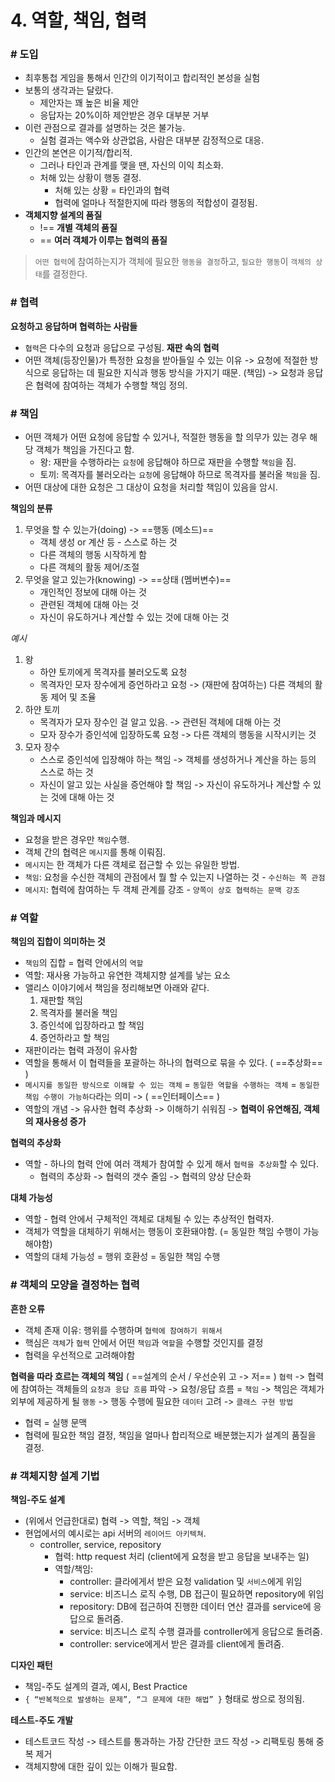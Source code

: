 # 4. 역할, 책임, 협력

### # 도입

- 최후통첩 게임을 통해서 인간의 이기적이고 합리적인 본성을 실험
- 보통의 생각과는 달랐다.
  - 제안자는 꽤 높은 비율 제안
  - 응답자는 20%이하 제안받은 경우 대부분 거부
- 이런 관점으로 결과를 설명하는 것은 불가능.
  - 실험 결과는 액수와 상관없음, 사람은 대부분 감정적으로 대응.
- 인간의 본연은 이기적/합리적.
  - 그러나 타인과 관계를 맺을 땐, 자신의 이익 최소화.
  - 처해 있는 상황이 행동 결정.
    - 처해 있는 상황 = 타인과의 협력
    - 협력에 얼마나 적절한지에 따라 행동의 적합성이 결정됨.
- **객체지향 설계의 품질**
  - !== **개별 객체의 품질**
  - == **여러 객체가 이루는 협력의 품질**

> `어떤 협력`에 참여하는지가 객체에 필요한 `행동을 결정`하고,
> `필요한 행동`이 `객체의 상태`를 결정한다.

### # 협력

**요청하고 응답하며 협력하는 사람들**

- `협력`은 다수의 요청과 응답으로 구성됨.
  **재판 속의 협력**
- 어떤 객체(등장인물)가 특정한 요청을 받아들일 수 있는 이유
  -> 요청에 적절한 방식으로 응답하는 데 필요한 지식과 행동 방식을 가지기 때문. (책임)
  -> 요청과 응답은 협력에 참여하는 객체가 수행할 책임 정의.

### # 책임

- 어떤 객체가 어떤 요청에 응답할 수 있거나, 적절한 행동을 할 의무가 있는 경우 해당 객체가 책임을 가진다고 함.
  - 왕: 재판을 수행하라는 `요청`에 응답해야 하므로 재판을 수행할 `책임`을 짐.
  - 토끼: 목격자를 불러오라는 `요청`에 응답해야 하므로 목격자를 불러올 `책임`을 짐.
- 어떤 대상에 대한 요청은 그 대상이 요청을 처리할 책임이 있음을 암시.

**책임의 분류**

1. 무엇을 할 수 있는가(doing) -> ==행동 (메소드)==
   - 객체 생성 or 계산 등 - 스스로 하는 것
   - 다른 객체의 행동 시작하게 함
   - 다른 객체의 활동 제어/조절
2. 무엇을 알고 있는가(knowing) -> ==상태 (멤버변수)==
   - 개인적인 정보에 대해 아는 것
   - 관련된 객체에 대해 아는 것
   - 자신이 유도하거나 계산할 수 있는 것에 대해 아는 것

_예시_

1. 왕
   - 하얀 토끼에게 목격자를 불러오도록 요청
   - 목격자인 모자 장수에게 증언하라고 요청
     -> (재판에 참여하는) 다른 객체의 활동 제어 및 조율
2. 하얀 토끼
   - 목격자가 모자 장수인 걸 알고 있음.
     -> 관련된 객체에 대해 아는 것
   - 모자 장수가 증인석에 입장하도록 요청
     -> 다른 객체의 행동을 시작시키는 것
3. 모자 장수
   - 스스로 증인석에 입장해야 하는 책임
     -> 객체를 생성하거나 계산을 하는 등의 스스로 하는 것
   - 자신이 알고 있는 사실을 증언해야 할 책임
     -> 자신이 유도하거나 계산할 수 있는 것에 대해 아는 것

**책임과 메시지**

- 요청을 받은 경우만 `책임`수행.
- 객체 간의 협력은 `메시지`를 통해 이뤄짐.
- `메시지`는 한 객체가 다른 객체로 접근할 수 있는 유일한 방법.
- `책임`: 요청을 수신한 객체의 관점에서 뭘 할 수 있는지 나열하는 것 - `수신하는 쪽 관점`
- `메시지`: 협력에 참여하는 두 객체 관계를 강조 - `양쪽이 상호 협력하는 문맥 강조`

### # 역할

**책임의 집합이 의미하는 것**

- `책임`의 집합 = 협력 안에서의 `역할`
- 역할: 재사용 가능하고 유연한 객체지향 설계를 낳는 요소
- 앨리스 이야기에서 책임을 정리해보면 아래와 같다.
  1. 재판할 책임
  2. 목격자를 불러올 책임
  3. 증인석에 입장하라고 할 책임
  4. 증언하라고 할 책임
- 재판이라는 협력 과정이 유사함
- 역할을 통해서 이 협력들을 포괄하는 하나의 협력으로 묶을 수 있다. ( ==추상화== )
- `메시지를 동일한 방식으로 이해할 수 있는 객체`
  = `동일한 역할을 수행하는 객체`
  = `동일한 책임 수행이 가능하다`라는 의미
  -> ( ==인터페이스== )
- 역할의 개념 -> 유사한 협력 추상화 -> 이해하기 쉬워짐 -> **협력이 유연해짐, 객체의 재사용성 증가**

**협력의 추상화**

- 역할 - 하나의 협력 안에 여러 객체가 참여할 수 있게 해서 `협력을 추상화`할 수 있다.
  - 협력의 추상화 -> 협력의 갯수 줄임 -> 협력의 양상 단순화

**대체 가능성**

- 역할 - 협력 안에서 구체적인 객체로 대체될 수 있는 추상적인 협력자.
- 객체가 역할을 대체하기 위해서는 행동이 호환돼야함. (= 동일한 책임 수행이 가능해야함)
- 역할의 대체 가능성 = 행위 호환성 = 동일한 책임 수행

### # 객체의 모양을 결정하는 협력

**흔한 오류**

- 객체 존재 이유: 행위를 수행하며 `협력에 참여하기 위해서`
- 핵심은 `객체`가 `협력` 안에서 어떤 `책임`과 `역할`을 수행할 것인지를 결정
- 협력을 우선적으로 고려해야함

**협력을 따라 흐르는 객체의 책임**
( ==설계의 순서 / 우선순위 고 -> 저== )
`협력` -> 협력에 참여하는 객체들의 `요청과 응답 흐름` 파악 -> 요청/응답 흐름 = `책임` -> 책임은 객체가 외부에 제공하게 될 `행동` -> 행동 수행에 필요한 `데이터` 고려 -> `클래스 구현 방법`

- 협력 = 실행 문맥
- 협력에 필요한 책임 결정, 책임을 얼마나 합리적으로 배분했는지가 설계의 품질을 결정.

### # 객체지향 설계 기법

**책임-주도 설계**

- (위에서 언급한대로) 협력 -> 역할, 책임 -> 객체
- 현업에서의 예시로는 api 서버의 `레이어드 아키텍쳐`.
  - controller, service, repository
    - 협력: http request 처리 (client에게 요청을 받고 응답을 보내주는 일)
    - 역할/책임:
      - controller: 클라에게서 받은 요청 validation 및 `서비스`에게 위임
      - service: 비즈니스 로직 수행, DB 접근이 필요하면 repository에 위임
      - repository: DB에 접근하여 진행한 데이터 연산 결과를 service에 응답으로 돌려줌.
      - service: 비즈니스 로직 수행 결과를 controller에게 응답으로 돌려줌.
      - controller: service에게서 받은 결과를 client에게 돌려줌.

**디자인 패턴**

- 책임-주도 설계의 결과, 예시, Best Practice
- `{ “반복적으로 발생하는 문제”, “그 문제에 대한 해법” }` 형태로 쌍으로 정의됨.

**테스트-주도 개발**

- 테스트코드 작성 -> 테스트를 통과하는 가장 간단한 코드 작성 -> 리팩토링 통해 중복 제거
- 객체지향에 대한 깊이 있는 이해가 필요함.
